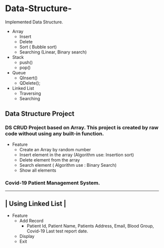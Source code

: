 # Data-Structure-
Implemented Data Structure. 
* Array
    * Insert
    * Delete
    * Sort ( Bubble sort) 
    * Searching (Linear, Binary search) 
* Stack
    * push()
    * pop()
* Queue
    * QInsert()
    * QDelete();
* Linked List
    * Traversing 
    * Searching 

## Data Structure Project 
### DS CRUD Project based on Array. This project is created by raw code without using any built-in function.  
 * Feature
    * Create an Array by random number 
    * Insert element in the array (Algorithm use: Insertion sort)
    * Delete element from the array
    * Search element ( Algorithm use : Binary Search) 
    * Show all elements 
### Covid-19 Patient Management System. 
  _______________________
  | Using Linked List   |
  -----------------------
  * Feature 
     * Add Record 
          * Patient Id, Patient Name, Patients Address, Email, Blood Group, Covid-19 Last test report date. 
     * Display 
     * Exit
    
